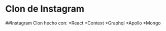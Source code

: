 # Clon de Instagram

##Instagram Clon hecho con:
  *React
  *Context
  *Graphql
  *Apollo
  *Mongo

